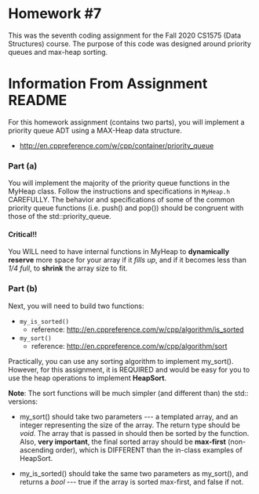 # Homework #7

This was the seventh coding assignment for the Fall 2020 CS1575 (Data Structures) course. The purpose of this code was designed around priority queues and max-heap sorting.

# Information From Assignment README

For this homework assignment (contains two parts), you will implement a priority queue ADT using a MAX-Heap data structure.
  * http://en.cppreference.com/w/cpp/container/priority_queue

### Part (a)
You will implement the majority of the priority queue functions in the MyHeap class. Follow the instructions and specifications in `MyHeap.h` CAREFULLY. The behavior and specifications of some of the common priority queue functions (i.e. push() and pop()) should be congruent with those of the std::priority_queue.

#### Critical!!
You WILL need to have internal functions in MyHeap to **dynamically reserve** more space for your array if it *fills up*, and if it becomes less than *1/4 full*, to **shrink** the array size to fit.

### Part (b)
Next, you will need to build two functions:
  * `my_is_sorted()`
    * reference: http://en.cppreference.com/w/cpp/algorithm/is_sorted
  * `my_sort()`
    * reference: http://en.cppreference.com/w/cpp/algorithm/sort

Practically, you can use any sorting algorithm to implement my_sort(). However, for this assignment, it is REQUIRED and would be easy for you to use the heap operations to implement **HeapSort**.

**Note**: The sort functions will be much simpler (and different than) the std:: versions:
  * my_sort() should take two parameters --- a templated array, and an integer representing the size of the array. The return type should be *void*. The array that is passed in should then be sorted by the function. Also, **very important**, the final sorted array  should be **max-first** (non-ascending order), which is DIFFERENT than the in-class examples of HeapSort.

  * my_is_sorted() should take the same two parameters as my_sort(), and returns a *bool* --- true if the array is sorted max-first, and false if not.
